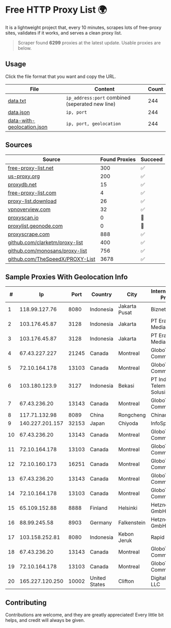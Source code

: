 
# Free HTTP Proxy List 🌍

It is a lightweight project that, every 10 minutes, scrapes lots of free-proxy sites, validates if it works, and serves a clean proxy list.


> Scraper found **6299** proxies at the latest update. Usable proxies are below.

## Usage

Click the file format that you want and copy the URL.


|File|Content|Count|
|----|-------|-----|
|[data.txt](https://raw.githubusercontent.com/themiralay/Proxy-List-World/master/data.txt)|`ip_address:port` combined (seperated new line)|244|
|[data.json](https://raw.githubusercontent.com/themiralay/Proxy-List-World/master/data.json)|`ip, port`|244|
|[data-with-geolocation.json](https://raw.githubusercontent.com/themiralay/Proxy-List-World/master/data-with-geolocation.json)|`ip, port, geolocation`|244|

## Sources

|Source|Found Proxies|Succeed|
|------|-------------|-------|
|[free-proxy-list.net](https://free-proxy-list.net)|300|✅|
|[us-proxy.org](https://www.us-proxy.org)|200|✅|
|[proxydb.net](http://proxydb.net)|15|✅|
|[free-proxy-list.com](https://free-proxy-list.com/?page=&port=&type%5B%5D=http&type%5B%5D=https&up_time=0&search=Search)|4|✅|
|[proxy-list.download](https://www.proxy-list.download/HTTP)|26|✅|
|[vpnoverview.com](https://vpnoverview.com/privacy/anonymous-browsing/free-proxy-servers)|32|✅|
|[proxyscan.io](https://www.proxyscan.io)|0|🚫|
|[proxylist.geonode.com](https://proxylist.geonode.com/api/proxy-list?limit=300&page=1&sort_by=lastChecked&sort_type=desc&protocols=http,https)|0|🚫|
|[proxyscrape.com](https://api.proxyscrape.com/v2/?request=displayproxies&protocol=http&timeout=10000&country=all&ssl=all&anonymity=all)|888|✅|
|[github.com/clarketm/proxy-list](https://raw.githubusercontent.com/clarketm/proxy-list/master/proxy-list-raw.txt)|400|✅|
|[github.com/monosans/proxy-list](https://raw.githubusercontent.com/monosans/proxy-list/main/proxies/http.txt)|756|✅|
|[github.com/TheSpeedX/PROXY-List](https://raw.githubusercontent.com/TheSpeedX/PROXY-List/master/http.txt)|3678|✅|


## Sample Proxies With Geolocation Info

|#|Ip|Port|Country|City|Internet Service Provider|
|-|--|----|-------|----|-------------------------|
|1|118.99.127.76|8080|Indonesia|Jakarta Pusat|Biznet Metronet|
|2|103.176.45.87|3128|Indonesia|Jakarta|PT Era Digital Media|
|3|103.176.45.87|3128|Indonesia|Jakarta|PT Era Digital Media|
|4|67.43.227.227|21245|Canada|Montreal|GloboTech Communications|
|5|72.10.164.178|13103|Canada|Montreal|GloboTech Communications|
|6|103.180.123.9|3127|Indonesia|Bekasi|PT Indo Telemedia Solusi|
|7|67.43.236.20|13143|Canada|Montreal|GloboTech Communications|
|8|117.71.132.98|8089|China|Rongcheng|Chinanet|
|9|140.227.201.157|32153|Japan|Chiyoda|InfoSphere|
|10|67.43.236.20|13143|Canada|Montreal|GloboTech Communications|
|11|72.10.164.178|13103|Canada|Montreal|GloboTech Communications|
|12|72.10.160.173|16251|Canada|Montreal|GloboTech Communications|
|13|67.43.236.20|13143|Canada|Montreal|GloboTech Communications|
|14|72.10.164.178|13103|Canada|Montreal|GloboTech Communications|
|15|65.109.152.88|8888|Finland|Helsinki|Hetzner Online GmbH|
|16|88.99.245.58|8903|Germany|Falkenstein|Hetzner Online GmbH|
|17|103.158.252.81|8080|Indonesia|Kebon Jeruk|Rapid Network|
|18|67.43.236.20|13143|Canada|Montreal|GloboTech Communications|
|19|72.10.164.178|13103|Canada|Montreal|GloboTech Communications|
|20|165.227.120.250|10002|United States|Clifton|DigitalOcean, LLC|



## Contributing

Contributions are welcome, and they are greatly appreciated! Every
little bit helps, and credit will always be given.

